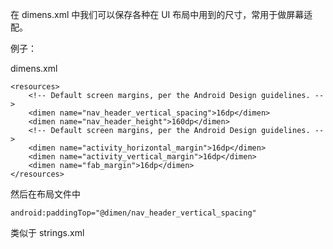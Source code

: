 在 dimens.xml 中我们可以保存各种在 UI 布局中用到的尺寸，常用于做屏幕适配。

例子：

dimens.xml

```
<resources>
    <!-- Default screen margins, per the Android Design guidelines. -->
    <dimen name="nav_header_vertical_spacing">16dp</dimen>
    <dimen name="nav_header_height">160dp</dimen>
    <!-- Default screen margins, per the Android Design guidelines. -->
    <dimen name="activity_horizontal_margin">16dp</dimen>
    <dimen name="activity_vertical_margin">16dp</dimen>
    <dimen name="fab_margin">16dp</dimen>
</resources>
```

然后在布局文件中

```
android:paddingTop="@dimen/nav_header_vertical_spacing"
```

类似于 strings.xml 